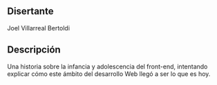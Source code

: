 ## Disertante

Joel Villarreal Bertoldi

## Descripción

Una historia sobre la infancia y adolescencia del front-end, intentando explicar cómo este ámbito del desarrollo Web llegó a ser lo que es hoy.

